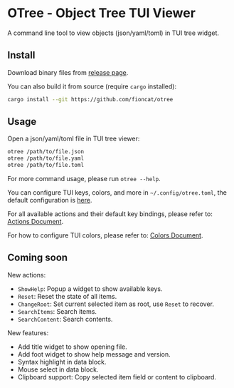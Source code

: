 # OTree - Object Tree TUI Viewer

A command line tool to view objects (json/yaml/toml) in TUI tree widget.

## Install

Download binary files from [release page]().

You can also build it from source (require `cargo` installed):

```bash
cargo install --git https://github.com/fioncat/otree
```

## Usage

Open a json/yaml/toml file in TUI tree viewer:

```bash
otree /path/to/file.json
otree /path/to/file.yaml
otree /path/to/file.toml
```

For more command usage, please run `otree --help`.

You can configure TUI keys, colors, and more in `~/.config/otree.toml`, the default configuration is [here](config/default.toml).

For all available actions and their default key bindings, please refer to: [Actions Document](docs/actions.md).

For how to configure TUI colors, please refer to: [Colors Document](docs/colors.md).

## Coming soon

New actions:

- `ShowHelp`: Popup a widget to show available keys.
- `Reset`: Reset the state of all items.
- `ChangeRoot`: Set current selected item as root, use `Reset` to recover.
- `SearchItems`: Search items.
- `SearchContent`: Search contents.

New features:

- Add title widget to show opening file.
- Add foot widget to show help message and version.
- Syntax highlight in data block.
- Mouse select in data block.
- Clipboard support: Copy selected item field or content to clipboard.
